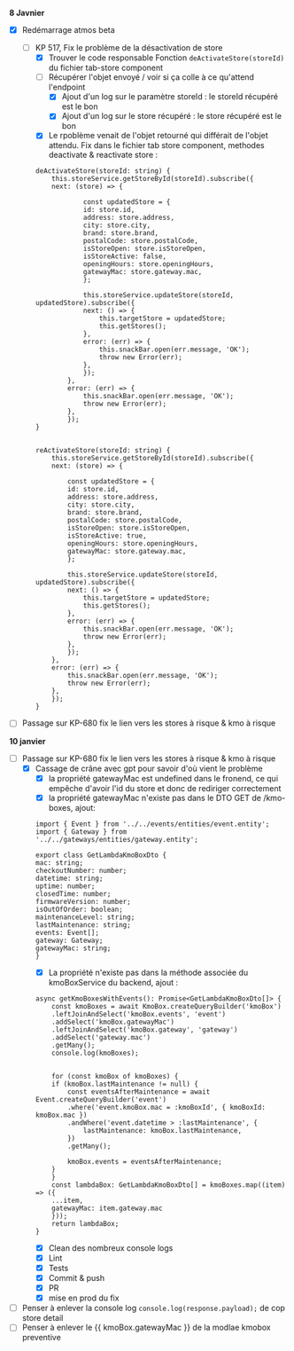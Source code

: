 **8 Javnier**
- [x] Redémarrage atmos beta
    - [ ] KP 517, Fix le problème de la désactivation de store
        - [x] Trouver le code responsable
        Fonction ```deActivateStore(storeId)``` du fichier tab-store component
        - [ ] Récupérer l'objet envoyé / voir si ça colle à ce qu'attend l'endpoint
            - [x] Ajout d'un log sur le paramètre storeId : le storeId récupéré est le bon
            - [x] Ajout d'un log sur le store récupéré : le store récupéré est le bon
        - [x] Le rpoblème venait de l'objet retourné qui différait de l'objet attendu.
        Fix dans le fichier tab store component, methodes deactivate & reactivate store : 
        ```
        deActivateStore(storeId: string) {
            this.storeService.getStoreById(storeId).subscribe({
            next: (store) => {
                    
                    const updatedStore = {
                    id: store.id,
                    address: store.address,
                    city: store.city,
                    brand: store.brand,
                    postalCode: store.postalCode,
                    isStoreOpen: store.isStoreOpen,
                    isStoreActive: false,
                    openingHours: store.openingHours,
                    gatewayMac: store.gateway.mac,
                    };            
        
                    this.storeService.updateStore(storeId, updatedStore).subscribe({
                    next: () => {
                        this.targetStore = updatedStore;
                        this.getStores();
                    },
                    error: (err) => {
                        this.snackBar.open(err.message, 'OK');
                        throw new Error(err);
                    },
                    });
                },
                error: (err) => {
                    this.snackBar.open(err.message, 'OK');
                    throw new Error(err);
                },
                });
        }
        

        reActivateStore(storeId: string) {
            this.storeService.getStoreById(storeId).subscribe({
            next: (store) => {
                
                const updatedStore = {
                id: store.id,
                address: store.address,
                city: store.city,
                brand: store.brand,
                postalCode: store.postalCode,
                isStoreOpen: store.isStoreOpen,
                isStoreActive: true,
                openingHours: store.openingHours,
                gatewayMac: store.gateway.mac,
                }; 
                
                this.storeService.updateStore(storeId, updatedStore).subscribe({
                next: () => {
                    this.targetStore = updatedStore;
                    this.getStores();
                },
                error: (err) => {
                    this.snackBar.open(err.message, 'OK');
                    throw new Error(err);
                },
                });
            },
            error: (err) => {
                this.snackBar.open(err.message, 'OK');
                throw new Error(err);
            },
            });
        }
        ```
- [ ] Passage sur KP-680 fix le lien vers les stores à risque & kmo à risque


**10 janvier**
- [ ] Passage sur KP-680 fix le lien vers les stores à risque & kmo à risque
    - [x] Cassage de crâne avec gpt pour savoir d'où vient le problème
        - [x] la propriété gatewayMac est undefined dans le fronend, ce qui empêche d'avoir l'id du store et donc de rediriger correctement
        - [x] la propriété gatewayMac n'existe pas dans le DTO GET de /kmo-boxes, ajout: 
        ```
        import { Event } from '../../events/entities/event.entity';
        import { Gateway } from '../../gateways/entities/gateway.entity';

        export class GetLambdaKmoBoxDto {
        mac: string;
        checkoutNumber: number;
        datetime: string;
        uptime: number;
        closedTime: number;
        firmwareVersion: number;
        isOutOfOrder: boolean;
        maintenanceLevel: string;
        lastMaintenance: string;
        events: Event[];
        gateway: Gateway;
        gatewayMac: string;
        }
        ```
        - [x] La propriété n'existe pas dans la méthode associée du kmoBoxService du backend, ajout : 
        ```
        async getKmoBoxesWithEvents(): Promise<GetLambdaKmoBoxDto[]> {
            const kmoBoxes = await KmoBox.createQueryBuilder('kmoBox')
            .leftJoinAndSelect('kmoBox.events', 'event')
            .addSelect('kmoBox.gatewayMac')
            .leftJoinAndSelect('kmoBox.gateway', 'gateway')
            .addSelect('gateway.mac')
            .getMany();
            console.log(kmoBoxes);
            

            for (const kmoBox of kmoBoxes) {
            if (kmoBox.lastMaintenance != null) {
                const eventsAfterMaintenance = await Event.createQueryBuilder('event')
                .where('event.kmoBox.mac = :kmoBoxId', { kmoBoxId: kmoBox.mac })
                .andWhere('event.datetime > :lastMaintenance', {
                    lastMaintenance: kmoBox.lastMaintenance,
                })
                .getMany();

                kmoBox.events = eventsAfterMaintenance;
            }
            }
            const lambdaBox: GetLambdaKmoBoxDto[] = kmoBoxes.map((item) => ({
            ...item,
            gatewayMac: item.gateway.mac
            }));
            return lambdaBox;
        }
        ```
        - [x] Clean des nombreux console logs
        - [x] Lint
        - [x] Tests
        - [x] Commit & push
        - [x] PR
        - [x] mise en prod du fix
- [ ] Penser à enlever la console log ```console.log(response.payload);``` de cop store detail
- [ ] Penser à enlever le {{ kmoBox.gatewayMac }} de la modlae kmobox preventive